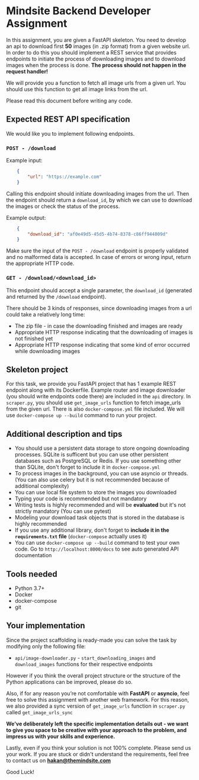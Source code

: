 
# Mindsite Backend Developer Assignment

In this assignment, you are given a FastAPI skeleton. You need to develop an api to download first **50** images (in .zip format) from a given website url.
In order to do this you should implement a REST service that provides endpoints to initiate the process of downloading images and to download images when the process is done. **The process should not happen in the request handler!**

We will provide you a function to fetch all image urls from a given url. You should use this function to get all image links from the url.

Please read this document before writing any code.

## Expected REST API specification

We would like you to implement following endpoints.

### `POST - /download`

Example input:

```json
    {
        "url": "https://example.com"
    }
```

Calling this endpoint should initiate downloading images from the url. Then the endpoint should return a `download_id`, by which we can use to download the images or check the status of the process.

Example output:

```json
    {
        "download_id": "af0e49d5-45d5-4b74-8378-c86ff944809d"
    }
```

Make sure the input of the `POST - /download` endpoint is properly validated and no malformed data is accepted. In case of errors or wrong input, return the appropriate HTTP code.

### `GET - /download/<download_id>`

This endpoint should accept a single parameter, the `download_id` (generated and returned by the `/download` endpoint).

There should be 3 kinds of responses, since downloading images from a url could
take a relatively long time:

 * The zip file - in case the downloading finished and images are ready
 * Appropriate HTTP response indicating that the downloading of images is not finished yet
 * Appropriate HTTP response indicating that some kind of error occurred while downloading images


## Skeleton project

For this task, we provide you FastAPI project that has 1 example REST endpoint along with its Dockerfile. Example router and image downloader (you should write endpoints code there) are included in the `api` directory.
In `scraper.py`, you should use `get_image_urls` function to fetch image_urls from the given url.
There is also `docker-compose.yml` file included. We will use `docker-compose up --build` command to run your project.

## Additional description and tips

* You should use a persistent data storage to store ongoing downloading processes. SQLite is sufficent but you can use other persistent databases such as PostgreSQL or Redis. If you use something other than SQLite, don't forget to include it in `docker-compose.yml`
* To process images in the background, you can use asyncio or threads. (You can also use celery but it is not recommended because of additional complexity)
* You can use local file system to store the images you downloaded
* Typing your code is recommended but not mandatory
* Writing tests is highly recommended and will be **evaluated** but it's not strictly mandatory (You can use pytest)
* Modeling your download task objects that is stored in the database is highly recommended
* If you use any additional library, don't forget to **include it in the `requirements.txt` file** (`docker-compose` actually uses it)
* You can use `docker-compose up --build` command to test your own code. Go to `http://localhost:8000/docs` to see auto generated API documentation

## Tools needed

* Python 3.7+
* Docker
* docker-compose
* git

## Your implementation

Since the project scaffolding is ready-made you can solve the task by modifying
only the following file:

 * `api/image-downloader.py` - `start_downloading_images` and `download_images` functions for their
 respective endpoints

However if you think the overall project structure or the structure of the
Python applications can be improved, please do so.

Also, if for any reason you’re not comfortable with **FastAPI** or **asyncio**,
feel free to solve this assignment with another web framework. For this reason, we also provided a sync version of `get_image_urls`
function in `scraper.py` called `get_image_urls_sync`

**We’ve deliberately left the specific implementation details out - we want to
give you space to be creative with your approach to the problem, and impress us
with your skills and experience.**

Lastly, even if you think your solution is not 100% complete. Please send us your work.
If you are stuck or didn't understand the requirements, feel free to contact us on
**hakan@themindsite.com**

Good Luck!
